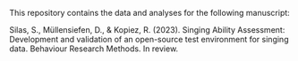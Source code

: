 
This repository contains the data and analyses for the following manuscript:

Silas, S., Müllensiefen, D., & Kopiez, R. (2023). Singing Ability Assessment: Development and validation of an open-source test environment for singing data. Behaviour Research Methods. In review.
